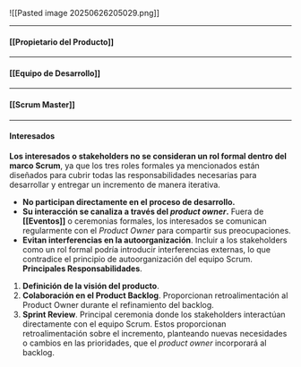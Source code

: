 ![[Pasted image 20250626205029.png]]
****
#### **[[Propietario del Producto]]**
****
#### **[[Equipo de Desarrollo]]**
****
#### **[[Scrum Master]]**
****
#### **Interesados**
**Los interesados o stakeholders no se consideran un rol formal dentro del marco Scrum**, ya que los tres roles formales ya mencionados están diseñados para cubrir todas las responsabilidades necesarias para desarrollar y entregar un incremento de manera iterativa. 
- **No participan directamente en el proceso de desarrollo.**
- **Su interacción se canaliza a través del *product owner*.** Fuera de **[[Eventos]]** o ceremonias formales, los interesados se comunican regularmente con el *Product Owner* para compartir sus preocupaciones.
- **Evitan interferencias en la autoorganización**. Incluir a los stakeholders como un rol formal podría introducir interferencias externas, lo que contradice el principio de autoorganización del equipo Scrum.
**Principales Responsabilidades**. 
1. **Definición de la visión del producto**.
2. **Colaboración en el Product Backlog**. Proporcionan retroalimentación al Product Owner durante el refinamiento del backlog.
3. **Sprint Review**. Principal ceremonia donde los stakeholders interactúan directamente con el equipo Scrum. Estos proporcionan retroalimentación sobre el incremento, planteando nuevas necesidades o cambios en las prioridades, que el *product owner* incorporará al backlog.
